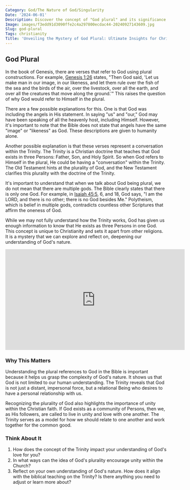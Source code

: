 ```yaml
---
Category: God/The Nature of God/Singularity
Date: '2024-06-01'
Description: Discover the concept of "God plural" and its significance in various religious beliefs. Explore the implications of plural gods in different faith traditions.
Image: images/f3edd91d3090ffe2c4a297800ecdac44-20240927143609.jpg
Slug: god-plural
Tags: christianity
Title: 'Unveiling the Mystery of God Plural: Ultimate Insights for Christian Believers'
---
```


## God Plural

In the book of Genesis, there are verses that refer to God using plural constructions. For example, [Genesis 1:26](https://www.bibleref.com/Genesis/1/Genesis-1-26.html) states, "Then God said, 'Let us make man in our image, in our likeness, and let them rule over the fish of the sea and the birds of the air, over the livestock, over all the earth, and over all the creatures that move along the ground.'" This raises the question of why God would refer to Himself in the plural.

There are a few possible explanations for this. One is that God was including the angels in His statement. In saying "us" and "our," God may have been speaking of all the heavenly host, including Himself. However, it's important to note that the Bible does not state that angels have the same "image" or "likeness" as God. These descriptions are given to humanity alone.

Another possible explanation is that these verses represent a conversation within the Trinity. The Trinity is a Christian doctrine that teaches that God exists in three Persons: Father, Son, and Holy Spirit. So when God refers to Himself in the plural, He could be having a "conversation" within the Trinity. The Old Testament hints at the plurality of God, and the New Testament clarifies this plurality with the doctrine of the Trinity.

It's important to understand that when we talk about God being plural, we do not mean that there are multiple gods. The Bible clearly states that there is only one God. For example, in [Isaiah 45:5](https://www.bibleref.com/Isaiah/45/Isaiah-45-5.html), 6, and 18, God says, "I am the LORD, and there is no other; there is no God besides Me." Polytheism, which is belief in multiple gods, contradicts countless other Scriptures that affirm the oneness of God.

While we may not fully understand how the Trinity works, God has given us enough information to know that He exists as three Persons in one God. This concept is unique to Christianity and sets it apart from other religions. It is a mystery that we can explore and reflect on, deepening our understanding of God's nature.


<iframe width="560" height="315" src="https://www.youtube.com/embed/K1tmSZXgUu8" frameborder="0" allow="autoplay; encrypted-media" allowfullscreen></iframe>


### Why This Matters

Understanding the plural references to God in the Bible is important because it helps us grasp the complexity of God's nature. It shows us that God is not limited to our human understanding. The Trinity reveals that God is not just a distant, impersonal force, but a relational Being who desires to have a personal relationship with us.

Recognizing the plurality of God also highlights the importance of unity within the Christian faith. If God exists as a community of Persons, then we, as His followers, are called to live in unity and love with one another. The Trinity serves as a model for how we should relate to one another and work together for the common good.

### Think About It

1. How does the concept of the Trinity impact your understanding of God's love for you?
2. In what ways can the idea of God's plurality encourage unity within the Church?
3. Reflect on your own understanding of God's nature. How does it align with the biblical teaching on the Trinity? Is there anything you need to adjust or learn more about?